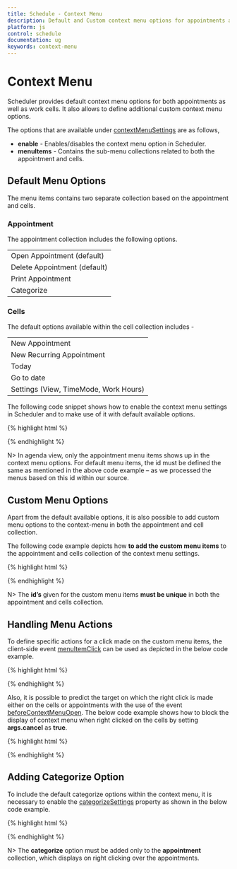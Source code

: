 ```yaml
---
title: Schedule - Context Menu	
description: Default and Custom context menu options for appointments and cells in Scheduler
platform: js
control: schedule
documentation: ug
keywords: context-menu
---
```

# Context Menu

Scheduler provides default context menu options for both appointments as well as work cells. It also allows to define additional custom context menu options.

The options that are available under [contextMenuSettings](/js/api/ejschedule#members:contextmenusettings) are as follows,

* **enable** - Enables/disables the context menu option in Scheduler.
* **menuItems** - Contains the sub-menu collections related to both the appointment and cells.

## Default Menu Options


The menu items contains two separate collection based on the appointment and cells. 

### Appointment

The appointment collection includes the following options. 

<table>
<tr>
<td>
Open Appointment (default)</td></tr>
<tr>
<td>
Delete Appointment (default)</td></tr>
<tr>
<td>
Print Appointment</td></tr>
<tr>
<td>
Categorize</td></tr>
</table>

### Cells

The default options available within the cell collection includes - 

<table>
<tr>
<td>
New Appointment</td></tr>
<tr>
<td>
New Recurring Appointment</td></tr>
<tr>
<td>
Today</td></tr>
<tr>
<td>
Go to date</td></tr>
<tr>
<td>
Settings (View, TimeMode, Work Hours) </td></tr>
</table>
The following code snippet shows how to enable the context menu settings in Scheduler and to make use of it with default available options. 

{% highlight html %}

<!-- HTML element will initialize as a ejSchedule -->
<div id="Schedule1"></div>

<script type="text/javascript">
	$(function () {
		$("#Schedule1").ejSchedule({
			currentDate: new Date(2015, 11, 2),
			contextMenuSettings: {
				enable: true,
				menuItems: {
					appointment: [
						{ id: "open", text: "Open Appointment" },
						{ id: "delete", text: "Delete Appointment" }
					],
					cells: [
						{ id: "new", text: "New Appointment" },
						{ id: "recurrence", text: "New Recurring Appointment" },
						{ id: "today", text: "Today" },
						{ id: "gotodate", text: "Go to date" },
						{ id: "settings", text: "Settings" },
						{ id: "view", text: "View", parentId: "settings" },
						{ id: "timemode", text: "TimeMode", parentId: "settings" },
						{ id: "view_Day", text: "Day", parentId: "view" },
						{ id: "view_Week", text: "Week", parentId: "view" },
						{ id: "view_Workweek", text: "Workweek", parentId: "view" },
						{ id: "view_Month", text: "Month", parentId: "view" },
						{ id: "timemode_Hour12", text: "12 Hours", parentId: "timemode" },
						{ id: "timemode_Hour24", text: "24 Hours", parentId: "timemode" },
						{ id: "businesshours", text: "Business Hours", parentId: "settings" }
					]
				}
			},
			appointmentSettings: {
				dataSource: [{
					Id: 100,
					Subject: "Research on Sky Miracles",
					StartTime: new Date(2015, 11, 2, 9, 00),
					EndTime: new Date(2015, 11, 2, 10, 30)
				}]
			}
		});
	});
</script>

{% endhighlight %}

N> In agenda view, only the appointment menu items shows up in the context menu options. For default menu items, the id must be defined the same as mentioned in the above code example – as we processed the menus based on this id within our source.


## Custom Menu Options


Apart from the default available options, it is also possible to add custom menu options to the context-menu in both the appointment and cell collection.

The following code example depicts how **to add the custom menu items** to the appointment and cells collection of the context menu settings.

{% highlight html %}

<!-- HTML element will initialize as a ejSchedule -->
<div id="Schedule1"></div>

<script type="text/javascript">
	$(function () {
		$("#Schedule1").ejSchedule({
			currentDate: new Date(2015, 11, 2),
			contextMenuSettings: {
				enable: true,
				menuItems: {
					appointment: [
						{ id: "open", text: "Open Appointment" },
						{ id: "delete", text: "Delete Appointment" }
						{ id: "option1", text: "User Option 1" }],
					cells: [
						{ id: "celloption1", text: "Custom Option 1" }]
				}
			},
			appointmentSettings: {
				dataSource: [{
					Id: 100,
					Subject: "Research on Sky Miracles",
					StartTime: new Date(2015, 11, 2, 9, 00),
					EndTime: new Date(2015, 11, 2, 10, 30)
				}]
			}
		});
	});
</script>

{% endhighlight %}

N> The **id’s** given for the custom menu items **must be unique** in both the appointment and cells collection. 

## Handling Menu Actions

To define specific actions for a click made on the custom menu items, the client-side event [menuItemClick](/js/api/ejschedule#events:menuitemclick) can be used as depicted in the below code example.

{% highlight html %}

<!-- HTML element will initialize as a ejSchedule -->
<div id="Schedule1"></div>

<script type="text/javascript">
	$(function () {
		$("#Schedule1").ejSchedule({
			currentDate: new Date(2015, 11, 2),
			contextMenuSettings: {
				enable: true,
				menuItems: {
					appointment: [
						{ id: "open", text: "Open Appointment" },
						{ id: "delete", text: "Delete Appointment" },
						{ id: "option1", text: "User Option 1" }]
				}
			},
			appointmentSettings: {
				dataSource: [{
					Id: 100,
					Subject: "Research on Sky Miracles",
					StartTime: new Date(2015, 11, 2, 9, 00),
					EndTime: new Date(2015, 11, 2, 10, 30)
				}]
			},
			menuItemClick: function (args) {
				//args.events contains information of the clicked menu item.
				if (args.events.ID == "option1")
					alert("Custom menu clicked");
			}
		});
	});
</script>

{% endhighlight %}


Also, it is possible to predict the target on which the right click is made either on the cells or appointments with the use of the event [beforeContextMenuOpen](/js/api/ejschedule#events:beforecontextmenuopen). The below code example shows how to block the display of context menu when right clicked on the cells by setting **args.cancel** as **true**.

{% highlight html %}

<!-- HTML element will initialize as a ejSchedule -->
<div id="Schedule1"></div>

<script type="text/javascript">
	$(function () {
		$("#Schedule1").ejSchedule({
			currentDate: new Date(2015, 11, 2),
			contextMenuSettings: {
				enable: true,
				menuItems: {
					appointment: [
						{ id: "open", text: "Open Appointment" },
						{ id: "delete", text: "Delete Appointment" },
						{ id: "option1", text: "User Option 1" }]
				}
			},
			appointmentSettings: {
				dataSource: [{
					Id: 100,
					Subject: "Research on Sky Miracles",
					StartTime: new Date(2015, 11, 2, 9, 00),
					EndTime: new Date(2015, 11, 2, 10, 30)
				}]
			},
			beforeContextMenuOpen: function (args) {
				//args.target –target information to depict either cell/appointment
				if ($(args.target.target).hasClass("e-workcells,e-monthcells"))
					args.cancel = true;
			}
		});
	});
</script>

{% endhighlight %}

## Adding Categorize Option

To include the default categorize options within the context menu, it is necessary to enable the [categorizeSettings](/js/api/ejschedule#members:categorizesettings) property as shown in the below code example.

{% highlight html %}

<!-- HTML element will initialize as a ejSchedule -->
<div id="Schedule1"></div>

<script type="text/javascript">
	$(function () {
		$("#Schedule1").ejSchedule({
			currentDate: new Date(2015, 11, 2),
			contextMenuSettings: {
				enable: true,
				menuItems: {
					appointment: [
						{ id: "open", text: "Open Appointment" },
						{ id: "delete", text: "Delete Appointment" },
						{ id: "categorize", text: "Categorize" }],
				}
			},
			categorizeSettings: { enable: true },
			appointmentSettings: {
				dataSource: [{
					Id: 100,
					Subject: "Research on Sky Miracles",
					StartTime: new Date(2015, 11, 2, 9, 00),
					EndTime: new Date(2015, 11, 2, 10, 30)
				}]
			}
		});
	});
</script>

{% endhighlight %}

N> The **categorize** option must be added only to the **appointment** collection, which displays on right clicking over the appointments.

